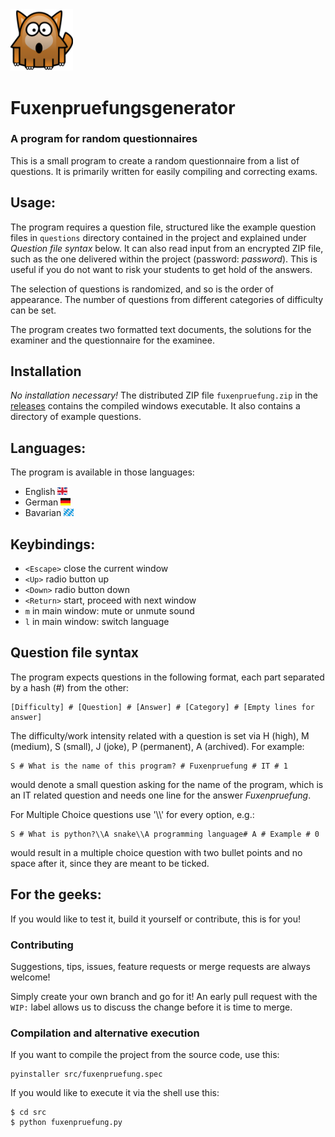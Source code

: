 <img src="src/images/fox.png" width="100">


# Fuxenpruefungsgenerator

### A program for random questionnaires

This is a small program to create a random questionnaire from a list of questions. It is primarily written for easily compiling and correcting exams.




## Usage:
The program requires a question file, structured like the example question files in `questions` directory contained in the project and explained under *Question file syntax* below. It can also read input from an encrypted ZIP file, such as the one delivered within the project (password: *password*). This is useful if you do not want to risk your students to get hold of the answers.

The selection of questions is randomized, and so is the order of appearance. The number of questions from different categories of difficulty can be set.

The program creates two formatted text documents, the solutions for the examiner and the questionnaire for the examinee.




## Installation
*No installation necessary!* The distributed ZIP file `fuxenpruefung.zip` in the [releases](https://github.com/andb0t/Fuxenpruefung/releases) contains the compiled windows executable. It also contains a directory of example questions.




## Languages:
The program is available in those languages:
* English <img src="src/images/eng.png" height="12">
* German <img src="src/images/ger.png" height="12">
* Bavarian <img src="src/images/bay.png" height="12">




## Keybindings:
* `<Escape>`    close the current window
* `<Up>`        radio button up
* `<Down>`      radio button down
* `<Return>`    start, proceed with next window
* `m`           in main window: mute or unmute sound
* `l`           in main window: switch language




## Question file syntax
The program expects questions in the following format, each part separated by a hash (#) from the other:
```
[Difficulty] # [Question] # [Answer] # [Category] # [Empty lines for answer]
```
The difficulty/work intensity related with a question is set via H (high), M (medium), S (small), J (joke), P (permanent), A (archived). For example:
```
S # What is the name of this program? # Fuxenpruefung # IT # 1
```
would denote a small question asking for the name of the program, which is an IT related question and needs one line for the answer *Fuxenpruefung*.

For Multiple Choice questions use '\\\\' for every option, e.g.:
```
S # What is python?\\A snake\\A programming language# A # Example # 0
```
would result in a multiple choice question with two bullet points and no space after it, since they are meant to be ticked.




## For the geeks:
If you would like to test it, build it yourself or contribute, this is for you!

### Contributing
Suggestions, tips, issues, feature requests or merge requests are always welcome!

Simply create your own branch and go for it! An early pull request with the `WIP:` label allows us to discuss the change before it is time to merge.

### Compilation and alternative execution
If you want to compile the project from the source code, use this:
```shell
pyinstaller src/fuxenpruefung.spec
```
If you would like to execute it via the shell use this:
```shell
$ cd src
$ python fuxenpruefung.py
```

